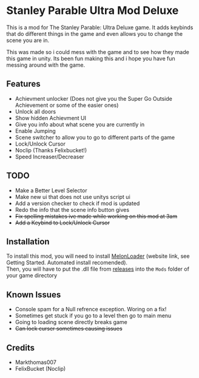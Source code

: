 # Stanley Parable Ultra Mod Deluxe

This is a mod for The Stanley Parable: Ultra Deluxe game.
It adds keybinds that do different things in the game and even allows you to change the scene you are in.

This was made so i could mess with the game and to see how they made this game in unity. 
Its been fun making this and i hope you have fun messing around with the game.

## Features
- Achievment unlocker (Does not give you the Super Go Outside Achievement or some of the easier ones)
- Unlock all doors
- Show hidden Achievment UI
- Give you info about what scene you are currently in
- Enable Jumping
- Scene switcher to allow you to go to different parts of the game
- Lock/Unlock Cursor
- Noclip (Thanks Felixbucket!)
- Speed Increaser/Decreaser

## TODO
- Make a Better Level Selector
- Make new ui that does not use unitys script ui
- Add a version checker to check if mod is updated
- Redo the info that the scene info button gives
- ~~Fix spelling mistakes ive made while working on this mod at 3am~~
- ~~Add a Keybind to Lock/Unlock Cursor~~

## Installation
To install this mod, you will need to install [MelonLoader](https://melonwiki.xyz/) (website link, see Getting Started. Automated install recomended).  
Then, you will have to put the .dll file from [releases](https://github.com/markthomas007/Stanley-Parable-Ultra-Mod-Delux/releases/) into the `Mods` folder of your game directory

## Known Issues
- Console spam for a Null refrence exception. Woring on a fix!
- Sometimes get stuck if you go to a level then go to main menu
- Going to loading scene directly breaks game
- ~~Can lock curser sometimes causing issues~~

## Credits
- Markthomas007
- FelixBucket (Noclip)
